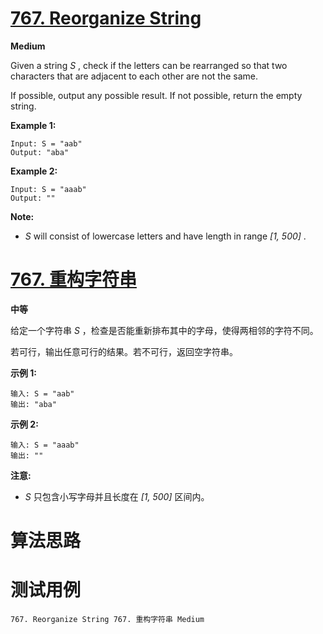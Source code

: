 # [767. Reorganize String][enTitle]

**Medium**

Given a string  *S* , check if the letters can be rearranged so that two characters that are adjacent to each other are not the same.

If possible, output any possible result. If not possible, return the empty string.

**Example 1:** 

```
Input: S = "aab"
Output: "aba"

```

**Example 2:** 

```
Input: S = "aaab"
Output: ""

```

**Note:** 

-  *S*  will consist of lowercase letters and have length in range  *[1, 500]* .




# [767. 重构字符串][cnTitle]

**中等**

给定一个字符串 *S* ，检查是否能重新排布其中的字母，使得两相邻的字符不同。

若可行，输出任意可行的结果。若不可行，返回空字符串。

**示例 1:** 

```
输入: S = "aab"
输出: "aba"

```

**示例 2:** 

```
输入: S = "aaab"
输出: ""

```

**注意:** 

-  *S*  只包含小写字母并且长度在 *[1, 500]* 区间内。




# 算法思路

# 测试用例
```
767. Reorganize String 767. 重构字符串 Medium
```

[enTitle]: https://leetcode.com/problems/reorganize-string/
[cnTitle]: https://leetcode-cn.com/problems/reorganize-string/
